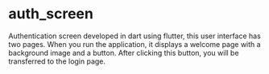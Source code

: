 # auth_screen
Authentication screen developed in dart using flutter, this user interface has two pages. When you run the application, it displays a welcome page with a background image and a button. After clicking this button, you will be transferred to the login page.
